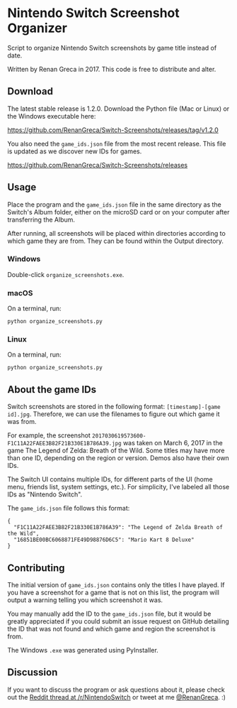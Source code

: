 # Nintendo Switch Screenshot Organizer
Script to organize Nintendo Switch screenshots by game title instead of date.

Written by Renan Greca in 2017.
This code is free to distribute and alter.

## Download
The latest stable release is 1.2.0. Download the Python file (Mac or Linux) or the Windows executable here:

https://github.com/RenanGreca/Switch-Screenshots/releases/tag/v1.2.0

You also need the `game_ids.json` file from the most recent release.
This file is updated as we discover new IDs for games.

https://github.com/RenanGreca/Switch-Screenshots/releases

## Usage
Place the program and the `game_ids.json` file in the same directory as the
Switch's Album folder, either on
the microSD card or on your computer after transferring the Album.

After running, all screenshots will be placed within directories according to
which game they are from. They can be found within the Output directory.

### Windows
Double-click `organize_screenshots.exe`.

### macOS
On a terminal, run:
```
python organize_screenshots.py
```

### Linux
On a terminal, run:
```
python organize_screenshots.py
```

## About the game IDs

Switch screenshots are stored in the following format: `[timestamp]-[game id].jpg`.
Therefore, we can use the filenames to figure out which game it was from.

For example, the screenshot `2017030619573600-F1C11A22FAEE3B82F21B330E1B786A39.jpg`
was taken on March 6, 2017 in the game The Legend of Zelda: Breath of the Wild.
Some titles may have more than one ID, depending on the region or version. Demos
also have their own IDs.

The Switch UI contains multiple IDs, for different parts of the UI (home menu,
  friends list, system settings, etc.). For simplicity, I've labeled all those
  IDs as "Nintendo Switch".

The `game_ids.json` file follows this format:
```
{
  "F1C11A22FAEE3B82F21B330E1B786A39": "The Legend of Zelda Breath of the Wild",
  "16851BE00BC6068871FE49D98876D6C5": "Mario Kart 8 Deluxe"
}
```

## Contributing

The initial version of `game_ids.json` contains only the titles I have played.
If you have a screenshot for a game that is not on this list, the program will
output a warning telling you which screenshot it was.

You may manually add the ID to the `game_ids.json` file, but it would be greatly
appreciated if you could submit an issue request on GitHub detailing the ID
that was not found and which game and region the screenshot is from.

The Windows `.exe` was generated using PyInstaller.

## Discussion

If you want to discuss the program or ask questions about it, please check out
the [Reddit thread at /r/NintendoSwitch](https://www.reddit.com/r/NintendoSwitch/comments/6rcttl/i_made_a_program_to_organize_switch_screenshots/) or tweet at me [@RenanGreca](https://twitter.com/RenanGreca). :)
